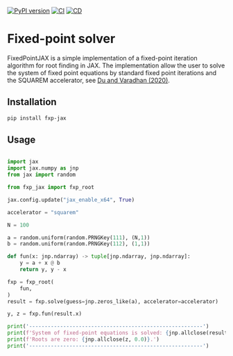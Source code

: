 [![PyPI version](https://img.shields.io/pypi/v/fxp-jax.svg)](https://pypi.org/project/fxp-jax/)
[![CI](https://github.com/esbenscriver/fxp-jax/actions/workflows/ci.yml/badge.svg)](https://github.com/esbenscriver/fxp-jax/actions/workflows/ci.yml)
[![CD](https://github.com/esbenscriver/fxp-jax/actions/workflows/cd.yml/badge.svg)](https://github.com/esbenscriver/fxp-jax/actions/workflows/cd.yml)
# Fixed-point solver
FixedPointJAX is a simple implementation of a fixed-point iteration algorithm for root finding in JAX. The implementation allow the user to solve the system of fixed point equations by standard fixed point iterations and the SQUAREM accelerator, see [Du and Varadhan (2020)](https://doi.org/10.18637/jss.v092.i07).

## Installation

```bash
pip install fxp-jax
```

## Usage

```python

import jax
import jax.numpy as jnp
from jax import random

from fxp_jax import fxp_root

jax.config.update("jax_enable_x64", True)

accelerator = "squarem"

N = 100

a = random.uniform(random.PRNGKey(111), (N,1))
b = random.uniform(random.PRNGKey(112), (1,1))

def fun(x: jnp.ndarray) -> tuple[jnp.ndarray, jnp.ndarray]:
    y = a + x @ b
    return y, y - x

fxp = fxp_root(
    fun,
)
result = fxp.solve(guess=jnp.zeros_like(a), accelerator=accelerator)

y, z = fxp.fun(result.x)

print('--------------------------------------------------------')
print(f'System of fixed-point equations is solved: {jnp.allclose(result.x, y)}.')
print(f'Roots are zero: {jnp.allclose(z, 0.0)}.')
print('--------------------------------------------------------')
```
